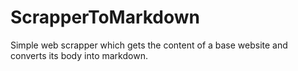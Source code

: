 # ScrapperToMarkdown
Simple web scrapper which gets the content of a base website and converts its body into markdown.
